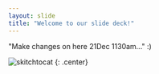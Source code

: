 ```yaml
---
layout: slide
title: "Welcome to our slide deck!"
---
```


"Make changes on here 21Dec 1130am..." :)

![skitchtocat](https://octodex.github.com/images/skitchtocat.png)
{: .center}
